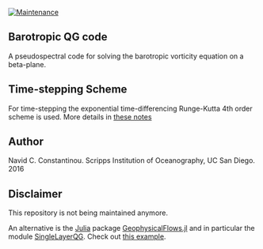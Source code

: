 [![Maintenance](https://img.shields.io/badge/Maintained%3F-no-red.svg)](https://bitbucket.org/lbesson/ansi-colors)

## Barotropic QG code

A pseudospectral code for solving the barotropic vorticity equation on a beta-plane.

## Time-stepping Scheme

For time-stepping the exponential time-differencing Runge-Kutta 4th order scheme is used. More details in [these notes](https://github.com/navidcy/ETDRK4_notes/blob/master/ETDRK4-timestepping.pdf)

## Author

Navid C. Constantinou. Scripps Institution of Oceanography, UC San Diego. 2016

## Disclaimer

This repository is not being maintained anymore. 

An alternative is the [Julia](https://www.julialang.org) package [GeophysicalFlows.jl](http://github.com/FourierFlows/GeophysicalFlows.jl) and in particular the module [SingleLayerQG](https://fourierflows.github.io/GeophysicalFlowsDocumentation/stable/modules/singlelayerqg/). Check out [this example](https://fourierflows.github.io/GeophysicalFlowsDocumentation/stable/generated/singlelayerqg_betaforced/).
